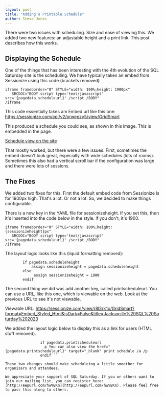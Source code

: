 ```yaml
---
layout: post
title: "Adding a Printable Schedule"
author: Steve Jones
---
```

There were two issues with scheduling. Size and ease of viewing this. We added two new features: an adjustable height and a print link. This post describes how this works.

## Displaying the Schedule

One of the things that has been interesting with the 4th evolution of the SQL Saturday site is the scheduling. We have typically taken an embed from Sessionize using this code (brackets removed)

```
iframe frameborder="0" STYLE="width: 100%;height: 1900px" 
   SRCDOC="BODY script type='text/javascript' src='{pagedata.scheduleurl}' /script /BODY"
/iframe
```

This code essentially takes am Embed url like this one: https://sessionize.com/api/v2/orwepzv5/view/GridSmart

This produced a schedule you could see, as shown in this image. This is embedded in the page.

[Schedule view on the site](!/assets/img/blog/printschedule_a.png)

That mostly worked, but there were a few issues. First, sometimes the embed doesn't look great, especially with wide schedules (lots of rooms). Sometimes this also had a vertical scroll bar if the configuration was large and there were lots of sessions.

## The Fixes

We added two fixes for this. First the default embed code from Sessionize is for 1900px high. That's a lot. Or not a lot. So, we decided to make things configurable.

There is a new key in the YAML file for sessionizeheight. If you set this, then it's inserted into the code below in the style. If you don't, it's 1900.

```
iframe frameborder="0" STYLE="width: 100%;height: {sessionizeheight}px" 
   SRCDOC="BODY script type='text/javascript' src='{pagedata.scheduleurl}' /script /BODY"
/iframe
```

The layout logic looks like this (liquid formatting removed):

```
        if pagedata.scheduleheight
            assign sessionizeheight = pagedata.scheduleheight
        else
             assign sessionizeheight = 1900 
        endif
```

The second thing we did was add another key, called printscheduleurl. You can use a URL, like this one, which is viewable on the web. Look at the previous URL to see it's not viewable. 

Viewable URL: https://sessionize.com/view/r8l3rk1o/GridSmart?format=Embed_Styled_Html&isDark=False&title=Jacksonille%20SQL%20Saturday%202023

We added the layout logic below to display this as a link for users (HTML stuff removed).

```
                if pagedata.printscheduleurl
                  p You can also view the href="{pagedata.printscheduleurl}" target="_blank" print schedule /a /p
                endif```

These two changes should make scheduleing a little smoother for organizers and attendees.

We appreciate your support of SQL Saturday. If you or others want to join our mailing list, you can register here: [http://eepurl.com/hwVBKn](http://eepurl.com/hwVBKn). Please feel free to pass this along to others.